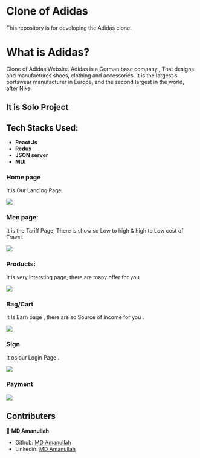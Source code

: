 # Clone of Adidas
This repository is for developing the Adidas clone.


# What is Adidas?

Clone of Adidas Website. Adidas is a German base company., That designs and manufactures shoes, clothing and accessories. It is the largest s portswear manufacturer in Europe, and the second largest in the world, after Nike.

## It is Solo Project

## Tech Stacks Used:
 
- **React Js**
- **Redux**
- **JSON server**
- **MUI**


### **Home page**
It is Our Landing Page.

<img src="src/Photo/home.PNG">
<br>

### **Men page:**
It is the Tariff Page, There is show so Low to high & high to Low cost of Travel.

<img src="src/Photo/men.PNG">
<br>

### **Products:**

It is very intersting page, there are many offer for you

<img src="src/Photo/products.PNG">
<br>

### **Bag/Cart**

it Is Earn page , there are so Source of income for you .

<img src="src/Photo/Readme_Earn.PNG">
<br>

### **Sign**

It os our Login Page .

<img src="src/Photo/Readme_Login.PNG">
<br>

### **Payment**
<img src="src/Photo/Readme_Login.PNG">

## Contributers

 👤 **MD Amanullah**

- Github: [MD Amanullah](https://github.com/Amanullah21)
- Linkedin: [MD Amanullah](https://www.linkedin.com/in/amanullah21/)

